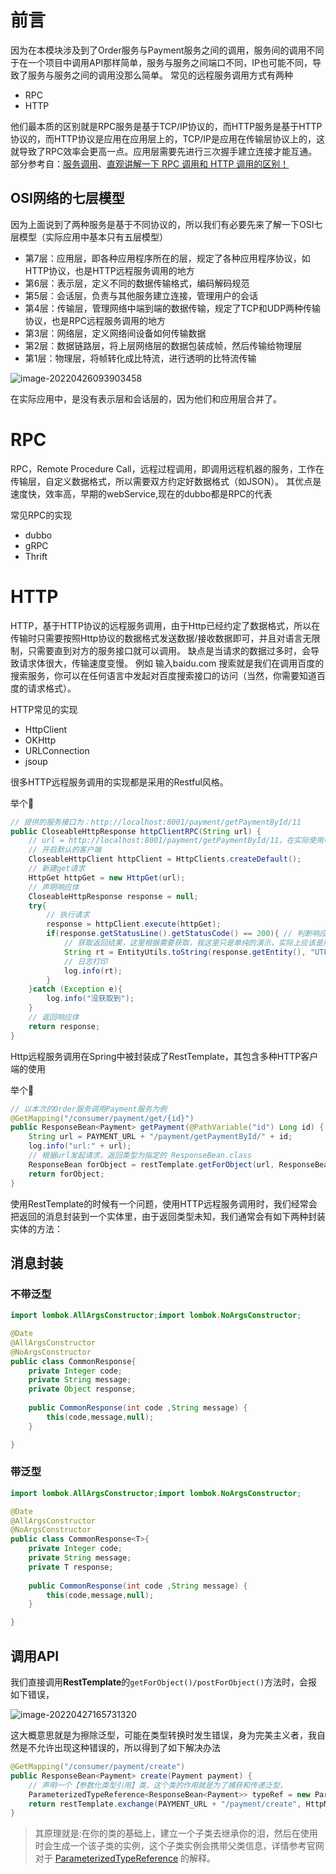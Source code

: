 # 前言

因为在本模块涉及到了Order服务与Payment服务之间的调用，服务间的调用不同于在一个项目中调用API那样简单，服务与服务之间端口不同，IP也可能不同，导致了服务与服务之间的调用没那么简单。
常见的远程服务调用方式有两种

- RPC
- HTTP

他们最本质的区别就是RPC服务是基于TCP/IP协议的，而HTTP服务是基于HTTP协议的，而HTTP协议是应用在应用层上的，TCP/IP是应用在传输层协议上的，这就导致了RPC效率会更高一点。应用层需要先进行三次握手建立连接才能互通。
部分参考自：[服务调用](https://www.sohu.com/a/325862611_268033)、[直观讲解一下 RPC 调用和 HTTP 调用的区别！](https://baijiahao.baidu.com/s?id=1685504157302223127&wfr=spider&for=pc)


## OSI网络的七层模型

因为上面说到了两种服务是基于不同协议的，所以我们有必要先来了解一下OSI七层模型（实际应用中基本只有五层模型）

- 第7层：应用层，即各种应用程序所在的层，规定了各种应用程序协议，如HTTP协议，也是HTTP远程服务调用的地方
- 第6层：表示层，定义不同的数据传输格式，编码解码规范
- 第5层：会话层，负责与其他服务建立连接，管理用户的会话
- 第4层：传输层，管理网络中端到端的数据传输，规定了TCP和UDP两种传输协议，也是RPC远程服务调用的地方
- 第3层：网络层，定义网络间设备如何传输数据
- 第2层：数据链路层，将上层网络层的数据包装成帧，然后传输给物理层
- 第1层：物理层，将帧转化成比特流，进行透明的比特流传输

![image-20220426093903458](https://masuo-github-image.oss-cn-beijing.aliyuncs.com/image/20220426093903.png)

在实际应用中，是没有表示层和会话层的，因为他们和应用层合并了。



# RPC

RPC，Remote Procedure Call，远程过程调用，即调用远程机器的服务，工作在传输层，自定义数据格式，所以需要双方约定好数据格式（如JSON）。
其优点是速度快，效率高，早期的webService,现在的dubbo都是RPC的代表

常见RPC的实现

- dubbo
- gRPC
- Thrift


# HTTP

HTTP，基于HTTP协议的远程服务调用，由于Http已经约定了数据格式，所以在传输时只需要按照Http协议的数据格式发送数据/接收数据即可，并且对语言无限制，只需要直到对方的服务接口就可以调用。
缺点是当请求的数据过多时，会导致请求体很大，传输速度变慢。
例如 输入baidu.com 搜索就是我们在调用百度的搜索服务，你可以在任何语言中发起对百度搜索接口的访问（当然，你需要知道百度的请求格式）。

HTTP常见的实现

- HttpClient 
- OKHttp
- URLConnection
- jsoup

很多HTTP远程服务调用的实现都是采用的Restful风格。

举个:chestnut:

```java
// 提供的服务接口为：http://localhost:8001/payment/getPaymentById/11
public CloseableHttpResponse httpClientRPC(String url) {
    // url = http://localhost:8001/payment/getPaymentById/11，在实际使用中都是通过拼接获取url的
    // 开启默认的客户端 
    CloseableHttpClient httpClient = HttpClients.createDefault();
    // 新建get请求
    HttpGet httpGet = new HttpGet(url);
    // 声明响应体
    CloseableHttpResponse response = null;
    try{
        // 执行请求
        response = httpClient.execute(httpGet);
        if(response.getStatusLine().getStatusCode() == 200){ // 判断响应状态
            // 获取返回结果，这里根据需要获取，我这里只是单纯的演示，实际上应该是用到JSON等数据格式获取
            String rt = EntityUtils.toString(response.getEntity(), "UTF8");
            // 日志打印
            log.info(rt);
        }
    }catch (Exception e){
        log.info("没获取到");
    }
    // 返回响应体
    return response;
}
```

Http远程服务调用在Spring中被封装成了RestTemplate，其包含多种HTTP客户端的使用

举个:chestnut:
```java
// 以本次的Order服务调用Payment服务为例
@GetMapping("/consumer/payment/get/{id}")
public ResponseBean<Payment> getPayment(@PathVariable("id") Long id) {
    String url = PAYMENT_URL + "/payment/getPaymentById/" + id;
    log.info("url:" + url);
    // 根据url发起请求，返回类型为指定的 ResponseBean.class
    ResponseBean forObject = restTemplate.getForObject(url, ResponseBean.class);
    return forObject;
}
```

使用RestTemplate的时候有一个问题，使用HTTP远程服务调用时，我们经常会把返回的消息封装到一个实体里，由于返回类型未知，我们通常会有如下两种封装实体的方法：

## 消息封装

### 不带泛型

```java
import lombok.AllArgsConstructor;import lombok.NoArgsConstructor;

@Date
@AllArgsConstructor
@NoArgsConstructor
public class CommonResponse{
    private Integer code;
    private String message;
    private Object response;
    
    public CommonResponse(int code ,String message) {
        this(code,message,null);
    }

}
```

### 带泛型

```java
import lombok.AllArgsConstructor;import lombok.NoArgsConstructor;

@Date
@AllArgsConstructor
@NoArgsConstructor
public class CommonResponse<T>{
    private Integer code;
    private String message;
    private T response;
    
    public CommonResponse(int code ,String message) {
        this(code,message,null);
    }

}
```

## 调用API

我们直接调用**RestTemplate**的```getForObject()/postForObject()```方法时，会报如下错误，

![image-20220427165731320](https://masuo-github-image.oss-cn-beijing.aliyuncs.com/image/20220427165731.png)

这大概意思就是为擦除泛型，可能在类型转换时发生错误，身为完美主义者，我自然是不允许出现这种错误的，所以得到了如下解决办法

```java
@GetMapping("/consumer/payment/create")
public ResponseBean<Payment> create(Payment payment) {
    // 声明一个【参数化类型引用】类，这个类的作用就是为了捕获和传递泛型，
    ParameterizedTypeReference<ResponseBean<Payment>> typeRef = new ParameterizedTypeReference<ResponseBean<Payment>>() { };
    return restTemplate.exchange(PAYMENT_URL + "/payment/create", HttpMethod.POST, new HttpEntity<>(payment), typeRef).getBody();
}
```

> 其原理就是:在你的类的基础上，建立一个子类去继承你的泪，然后在使用时会生成一个该子类的实例，这个子类实例会携带父类信息，详情参考官网对于 [ParameterizedTypeReference](https://docs.spring.io/spring-framework/docs/current/javadoc-api/org/springframework/core/ParameterizedTypeReference.html) 的解释。


